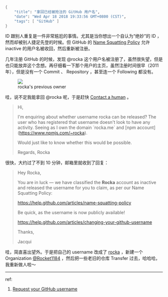 ```meta
{
    "title": "拿回已经被抢注的 GitHub 用户名",
    "date": "Wed Apr 18 2018 19:33:56 GMT+0800 (CST)",
    "tags": [ "GitHub" ]
}
```

ID 跟别人重复是一件非常尴尬的事情。尤其是当你想出一个自认为“绝妙”的 ID ，然而却被别人捷足先登的时候。但 GitHub 的 [Name Squatting Policy](https://help.github.com/articles/name-squatting-policy/) 允许 inactive 的用户名被收回，然后重新被注册。

几年注册 GitHub 的时候，发现 @rocka 这个用户名被注册了，虽然很失望，但是也只能放弃这个念想。再仔细看一下那个用户的主页，虽然注册时间很早（2011 年），但是没有一个 Commit 、 Repository ，甚至连一个 Following 都没有。

<figure>
<img src="https://rocka.me/static/img/Screenshot_20180418-181717.png" style="max-width:300px">
<figcaption>rocka's previous owner</figcaption>
</figure>

哇，说不定我能拿回 @rocka 呢，于是赶快 [Contact a human](https://github.com/contact) 。

>Hi,
>
>I'm enquiring about whether username rocka can be released? The user who has registered that username doesn't look to have any activity. Seeing as I own the domain \`rocka.me\` and \[npm account\](<span>https://www.npmjs.com/~rocka</span>).
>
>Would just like to know whether this would be possible.
>
>Regards, Rocka

很快，大约过了不到 10 分钟，邮箱里就收到了回复：

>Hey Rocka,
>
>You are in luck — we have classified the **Rocka** account as inactive and released the username for you to claim, as per our Name Squatting Policy:
>
>https://help.github.com/articles/name-squatting-policy
>
>Be quick, as the username is now publicly available!
>
>https://help.github.com/articles/changing-your-github-username
>
>Thanks,
>
>Jacqui

哇，简直喜出望外。于是把自己的 username 改成了 [rocka](https://github.com/rocka) ，新建一个 Organization [@Rocket1184](https://github.com/Rocket1184) ，然后把一些老旧的仓库 Transfer 过去，哈哈哈，我重新做人啦～

---

ref:

1. [Request your GitHub username](https://awolski.com/request-your-github-username/)
